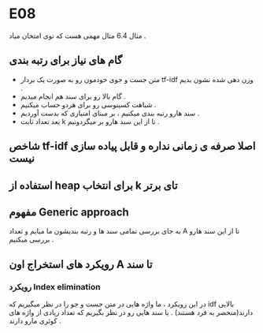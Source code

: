 # E08

مثال 6.4 مثال مهمی هست که توی امتحان میاد .

## گام های نیاز برای رتبه بندی

- متن جست و جوی خودمون رو به صورت یک بردار tf-idf وزن دهی شده نشون بدیم .
- گام بالا رو برای سند هم انجام میدیم .
- شباهت کسینوسی رو برای هردو حساب میکنیم .
- سند هارو رتبه بندی میکنیم ، بر مبنای امتیازی که بدست آوردیم .
- بعد تعداد ثابت k تا از این سند هارو بر میگردونیم .

## شاخص tf-idf اصلا صرفه ی زمانی نداره و قابل پیاده سازی نیست


## استفاده از heap برای انتخاب k تای برتر

## مفهوم Generic approach

به جای بررسی تمامی سند ها و رتبه بندیشون ما میایم و تعداد A تا از این سند هارو بررسی میکنیم .

## رویکرد های استخراج اون A تا سند

### رویکرد Index elimination

در این رویکرد ، ما واژه هایی در متن جست و جو را در نظر میگیریم که idf بالایی دارند(منحصر به فرد هستند) .
یا سند هایی رو در نظر بگیریم که تعداد زیادی از واژه های کوئری مارو دارند .





